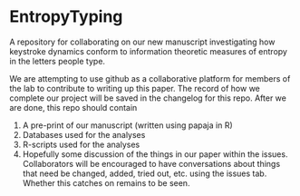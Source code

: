# EntropyTyping
A repository for collaborating on our new manuscript investigating how keystroke dynamics conform to information theoretic measures of entropy in the letters people type.

We are attempting to use github as a collaborative platform for members of the lab to contribute to writing up this paper. The record of how we complete our project will be saved in the changelog for this repo. After we are done, this repo should contain

1. A pre-print of our manuscript (written using papaja in R)
2. Databases used for the analyses
3. R-scripts used for the analyses
4. Hopefully some discussion of the things in our paper within the issues. Collaborators will be encouraged to have conversations about things that need be changed, added, tried out, etc. using the issues tab. Whether this catches on remains to be seen.
